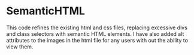 # SemanticHTML

This code refines the existing html and css files, replacing excessive divs and class selectors with semantic HTML elements. I have also added alt attributes to the images in the html file for any users with out the ability to view them. 
